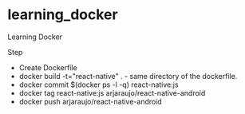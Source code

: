 # learning_docker
Learning Docker

Step

* Create Dockerfile
* docker build -t="react-native" . - same directory of the dockerfile.
* docker commit $(docker ps -l -q) react-native:js
* docker tag react-native:js arjaraujo/react-native-android
* docker push arjaraujo/react-native-android

